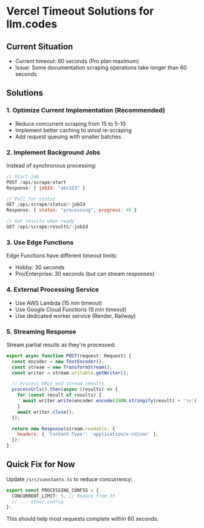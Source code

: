 # Vercel Timeout Solutions for llm.codes

## Current Situation
- Current timeout: 60 seconds (Pro plan maximum)
- Issue: Some documentation scraping operations take longer than 60 seconds

## Solutions

### 1. **Optimize Current Implementation** (Recommended)
- Reduce concurrent scraping from 15 to 5-10
- Implement better caching to avoid re-scraping
- Add request queuing with smaller batches

### 2. **Implement Background Jobs**
Instead of synchronous processing:
```javascript
// Start job
POST /api/scrape/start
Response: { jobId: "abc123" }

// Poll for status
GET /api/scrape/status/:jobId
Response: { status: "processing", progress: 45 }

// Get results when ready
GET /api/scrape/results/:jobId
```

### 3. **Use Edge Functions**
Edge Functions have different timeout limits:
- Hobby: 30 seconds
- Pro/Enterprise: 30 seconds (but can stream responses)

### 4. **External Processing Service**
- Use AWS Lambda (15 min timeout)
- Use Google Cloud Functions (9 min timeout)
- Use dedicated worker service (Render, Railway)

### 5. **Streaming Response**
Stream partial results as they're processed:
```javascript
export async function POST(request: Request) {
  const encoder = new TextEncoder();
  const stream = new TransformStream();
  const writer = stream.writable.getWriter();

  // Process URLs and stream results
  processUrls().then(async (results) => {
    for (const result of results) {
      await writer.write(encoder.encode(JSON.stringify(result) + '\n'));
    }
    await writer.close();
  });

  return new Response(stream.readable, {
    headers: { 'Content-Type': 'application/x-ndjson' },
  });
}
```

## Quick Fix for Now

Update `/src/constants.ts` to reduce concurrency:

```typescript
export const PROCESSING_CONFIG = {
  CONCURRENT_LIMIT: 5, // Reduce from 15
  // ... other config
};
```

This should help most requests complete within 60 seconds.